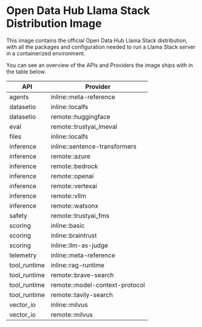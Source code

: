 <!-- This file is automatically generated by scripts/gen_distro_doc.py - do not update manually -->

# Open Data Hub Llama Stack Distribution Image

This image contains the official Open Data Hub Llama Stack distribution, with all the packages and configuration needed to run a Llama Stack server in a containerized environment.

You can see an overview of the APIs and Providers the image ships with in the table below.

| API | Provider |
|-----|----------|
| agents | inline::meta-reference |
| datasetio | inline::localfs |
| datasetio | remote::huggingface |
| eval | remote::trustyai_lmeval |
| files | inline::localfs |
| inference | inline::sentence-transformers |
| inference | remote::azure |
| inference | remote::bedrock |
| inference | remote::openai |
| inference | remote::vertexai |
| inference | remote::vllm |
| inference | remote::watsonx |
| safety | remote::trustyai_fms |
| scoring | inline::basic |
| scoring | inline::braintrust |
| scoring | inline::llm-as-judge |
| telemetry | inline::meta-reference |
| tool_runtime | inline::rag-runtime |
| tool_runtime | remote::brave-search |
| tool_runtime | remote::model-context-protocol |
| tool_runtime | remote::tavily-search |
| vector_io | inline::milvus |
| vector_io | remote::milvus |
